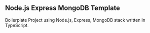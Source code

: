 ## Node.js Express MongoDB Template

Boilerplate Project using Node.js, Express, MongoDB stack written in TypeScript.
